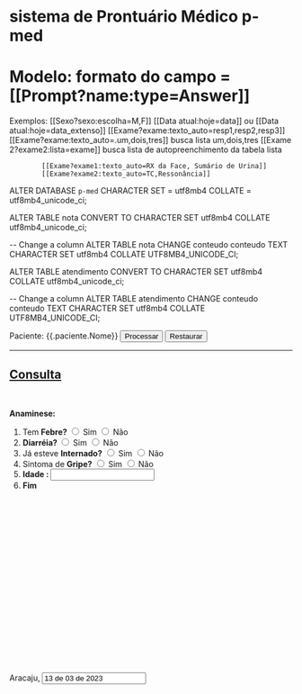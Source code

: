 # sistema de Prontuário Médico p-med

# Modelo: formato do campo = [[Prompt?name:type=Answer]]
  Exemplos: [[Sexo?sexo:escolha=M,F]]
            [[Data atual:hoje=data]] ou [[Data atual:hoje=data_extenso]]
            [[Exame?exame:texto_auto=resp1,resp2,resp3]]
            [[Exame?exame:texto_auto=.um,dois,tres]]  busca lista um,dois,tres
            [[Exame 2?exame2:lista=exame]]  busca lista de autopreenchimento da tabela lista

            [[Exame?exame1:texto_auto=RX da Face, Sumário de Urina]]
            [[Exame?exame2:texto_auto=TC,Ressonância]]





ALTER DATABASE `p-med` 
  CHARACTER SET = utf8mb4 COLLATE = utf8mb4_unicode_ci; 
  
ALTER TABLE nota 
  CONVERT TO CHARACTER SET utf8mb4 COLLATE utf8mb4_unicode_ci; 
  
-- Change a column
ALTER TABLE nota
  CHANGE conteudo conteudo TEXT
  CHARACTER SET utf8mb4 COLLATE UTF8MB4_UNICODE_CI;
  
ALTER TABLE atendimento 
  CONVERT TO CHARACTER SET utf8mb4 COLLATE utf8mb4_unicode_ci; 
  
-- Change a column
ALTER TABLE atendimento
  CHANGE conteudo conteudo TEXT
  CHARACTER SET utf8mb4 COLLATE UTF8MB4_UNICODE_CI;  







<section class='content'>
    <form id='form' name='form' class='form-horizontal dataForm' action='/admin/import/consulta' method='post'	enctype='multipart/form-data'>	
    <label class='label-micro'>Paciente: {{.paciente.Nome}}</label>	
    <button type='button' class='btn flat btn-info' onclick="tableToExcel('copyTable', 'Player_scores')">
		Processar
	</button>
	<button type='reset' class='btn flat btn-default dataFormReset'>
		Restaurar
	</button>
    <hr><h2 class="ql-align-center"><strong><u>Consulta</u></strong></h2><p class="ql-align-center"><br></p><p><strong>Anaminese:</strong></p><ol><li>Tem <strong>Febre? </strong> 
        <input type='radio' title='Tem Febre' name='cpo0' id='cpo00' onchange='atualiza(this.name,this.value)' > Sim </input>
        <input type='radio' title='Tem Febre' name='cpo0' id='cpo01' onchange='atualiza(this.name,this.value)' > Não </input>
        </li><li><strong>Diarréia?   </strong> 
        <input type='radio' title='Diarréia' name='cpo1' id='cpo10' onchange='atualiza(this.name,this.value)' > Sim </input>
        <input type='radio' title='Diarréia' name='cpo1' id='cpo11' onchange='atualiza(this.name,this.value)' > Não </input>
        </li><li>Já esteve <strong>Internado?</strong>  
        <input type='radio' title='Já esteve Internado' name='cpo2' id='cpo20' onchange='atualiza(this.name,this.value)' > Sim </input>
        <input type='radio' title='Já esteve Internado' name='cpo2' id='cpo21' onchange='atualiza(this.name,this.value)' > Não </input>
        </li><li>Sintoma de <strong>Gripe?</strong> 
        <input type='radio' title='Sintoma gripal' name='cpo3' id='cpo30' onchange='atualiza(this.name,this.value)' > Sim </input>
        <input type='radio' title='Sintoma gripal' name='cpo3' id='cpo31' onchange='atualiza(this.name,this.value)' > Não </input>
        </li><li> <strong>Idade : </strong>
        <input type='text' title='Idade' name='cpo1'></input></li><li><strong>Fim</strong></li></ol><p><br></p><p><br></p><p><br></p><p><br></p><p><br></p><p><br></p><p><br></p><p><br></p><p><br></p><p><br></p><p>Aracaju,
        <input type='text' title='Data' name='data' value='13 de 03 de 2023' ></input>
        </p>
<script src='/static/layui/layui.js?s=36'></script>
<script language='javascript'>
var $,form;

layui.config({
    base : 'js/'}).use(['form','element','layer','jquery'],function(){
        form = layui.form;
        $ = layui.jquery;
});

function atualiza(name,value) {
    $('form[name=form]').find('input[name=' + name + ']').val(value);	
    console.log(name);	
    console.log(value);
}

var tableToExcel = (function() {
  
  var uri = 'data:application/vnd.ms-excel;base64,',
    template = '<html xmlns:o="urn:schemas-microsoft-com:office:office" xmlns:x="urn:schemas-microsoft-com:office:excel" xmlns="http://www.w3.org/TR/REC-html40"><head><!--[if gte mso 9]><xml><x:ExcelWorkbook><x:ExcelWorksheets><x:ExcelWorksheet><x:Name>{worksheet}<\/x:Name><x:WorksheetOptions><x:DisplayGridlines/><\/x:WorksheetOptions><\/x:ExcelWorksheet><\/x:ExcelWorksheets><\/x:ExcelWorkbook><\/xml><![endif]--><\/head><body><table>{table}<\/table><\/body><\/html>',
    base64 = function(s) {
      return window.btoa(unescape(encodeURIComponent(s)))
    },
    format = function(s, c) {
      return s.replace(/{(\w+)}/g, function(m, p) {
        return c[p];
      })
    }
  return function tableToExcel(table, name) {
    
    if (!table.nodeType) {
    table = document.getElementById(table)}
    var cloned = $('#copyTable').clone().appendTo('.hidden_table')
    cloned.find('input[type="radio"]:not(:checked) + span').remove();
   
    var ctx = {
      worksheet: name || 'Worksheet',
      table: cloned.html()
    }
    cloned.remove();
    //window.location.href = uri + base64(format(template, ctx))
    console.log(format(template, ctx));
  }
})();    

</script>